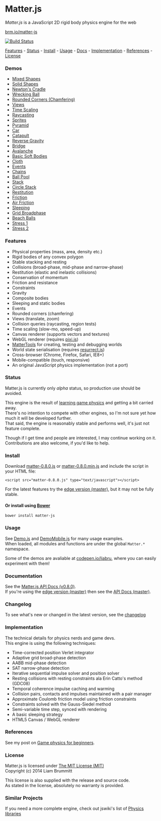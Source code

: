 # Matter.js

*Matter.js* is a JavaScript 2D rigid body physics engine for the web

[brm.io/matter-js](http://brm.io/matter-js)

[![Build Status](https://travis-ci.org/liabru/matter-js.png?branch=master)](https://travis-ci.org/liabru/matter-js)

[Features](#features) - [Status](#status) - [Install](#install) - [Usage](#usage) -  [Docs](http://brm.io/matter-js-docs/) - [Implementation](#implementation) - [References](#references) - [License](#license)

### Demos

- [Mixed Shapes](http://brm.io/matter-js-demo#mixed)
- [Solid Shapes](http://brm.io/matter-js-demo#mixedSolid)
- [Newton's Cradle](http://brm.io/matter-js-demo#newtonsCradle)
- [Wrecking Ball](http://brm.io/matter-js-demo#wreckingBall)
- [Rounded Corners (Chamfering)](http://brm.io/matter-js-demo#rounded)
- [Views](http://brm.io/matter-js-demo/#views)
- [Time Scaling](http://brm.io/matter-js-demo/#timescale)
- [Raycasting](http://brm.io/matter-js-demo/#raycasting)
- [Sprites](http://brm.io/matter-js-demo/#sprites)
- [Pyramid](http://brm.io/matter-js-demo#pyramid)
- [Car](http://brm.io/matter-js-demo#car)
- [Catapult](http://brm.io/matter-js-demo#catapult)
- [Reverse Gravity](http://brm.io/matter-js-demo#gravity)
- [Bridge](http://brm.io/matter-js-demo#bridge)
- [Avalanche](http://brm.io/matter-js-demo#avalanche)
- [Basic Soft Bodies](http://brm.io/matter-js-demo#softBody)
- [Cloth](http://brm.io/matter-js-demo#cloth)
- [Events](http://brm.io/matter-js-demo/#events)
- [Chains](http://brm.io/matter-js-demo#chains)
- [Ball Pool](http://brm.io/matter-js-demo#ballPool)
- [Stack](http://brm.io/matter-js-demo#stack)
- [Circle Stack](http://brm.io/matter-js-demo#circleStack)
- [Restitution](http://brm.io/matter-js-demo#restitution)
- [Friction](http://brm.io/matter-js-demo#friction)
- [Air Friction](http://brm.io/matter-js-demo#airFriction)
- [Sleeping](http://brm.io/matter-js-demo#sleeping)
- [Grid Broadphase](http://brm.io/matter-js-demo#broadphase)
- [Beach Balls](http://brm.io/matter-js-demo#beachBalls)
- [Stress 1](http://brm.io/matter-js-demo#stress)
- [Stress 2](http://brm.io/matter-js-demo#stress2)

### Features

- Physical properties (mass, area, density etc.)
- Rigid bodies of any convex polygon
- Stable stacking and resting
- Collisions (broad-phase, mid-phase and narrow-phase)
- Restitution (elastic and inelastic collisions)
- Conservation of momentum
- Friction and resistance
- Constraints
- Gravity
- Composite bodies
- Sleeping and static bodies
- Events
- Rounded corners (chamfering)
- Views (translate, zoom)
- Collision queries (raycasting, region tests)
- Time scaling (slow-mo, speed-up)
- Canvas renderer (supports vectors and textures)
- WebGL renderer (requires [pixi.js](https://github.com/GoodBoyDigital/pixi.js/))
- [MatterTools](https://github.com/liabru/matter-tools) for creating, testing and debugging worlds
- World state serialisation (requires [resurrect.js](https://github.com/skeeto/resurrect-js))
- Cross-browser (Chrome, Firefox, Safari, IE8+)
- Mobile-compatible (touch, responsive)
- An original JavaScript physics implementation (not a port)

### Status

Matter.js is currently only *alpha* status, so production use should be avoided.

This engine is the result of [learning game physics](http://brm.io/game-physics-for-beginners/) and getting a bit carried away. 
<br>There's no intention to compete with other engines, so I'm not sure yet how much it will be developed further. 
<br>That said, the engine is reasonably stable and performs well, it's just not feature complete.

Though if I get time and people are interested, I may continue working on it.
<br>Contributions are also welcome, if you'd like to help.

### Install

Download [matter-0.8.0.js](https://github.com/liabru/matter-js/releases/download/0.8.0-alpha/matter-0.8.0.js) or [matter-0.8.0.min.js](https://github.com/liabru/matter-js/releases/download/0.8.0-alpha/matter-0.8.0.min.js) and include the script in your HTML file:

    <script src="matter-0.8.0.js" type="text/javascript"></script>

For the latest features try the [edge version (master)](https://raw.github.com/liabru/matter-js/master/build/matter.js), but it may not be fully stable.

#### Or install using [Bower](http://bower.io/)

	bower install matter-js

### Usage

See [Demo.js](https://github.com/liabru/matter-js/blob/master/demo/js/Demo.js) and [DemoMobile.js](https://github.com/liabru/matter-js/blob/master/demo/js/DemoMobile.js) for many usage examples.
<br>When loaded, all modules and functions are under the global <code>Matter.*</code> namespace.

Some of the demos are avaliable at [codepen.io/liabru](http://codepen.io/liabru/), where you can easily experiment with them!

### Documentation

See the [Matter.js API Docs (v0.8.0)](http://brm.io/matter-js-docs/).
<br>If you're using the [edge version (master)](https://raw2.github.com/liabru/matter-js/master/build/matter.js) then see the [API Docs (master)](http://brm.io/matter-js-docs-master/).

### Changelog

To see what's new or changed in the latest version, see the [changelog](https://github.com/liabru/matter-js/blob/master/CHANGELOG.md)

### Implementation

The technical details for physics nerds and game devs.
<br>This engine is using the following techniques:

- Time-corrected position Verlet integrator
- Adaptive grid broad-phase detection
- AABB mid-phase detection
- SAT narrow-phase detection
- Iterative sequential impulse solver and position solver
- Resting collisions with resting constraints ala Erin Catto's method
    (GDC08)
- Temporal coherence impulse caching and warming
- Collision pairs, contacts and impulses maintained with a pair
    manager
- Approximate Coulomb friction model using friction constraints
- Constraints solved with the Gauss-Siedel method
- Semi-variable time step, synced with rendering
-   A basic sleeping strategy
- HTML5 Canvas / WebGL renderer

### References

See my post on [Game physics for beginners](http://brm.io/game-physics-for-beginners/).

### License

Matter.js is licensed under [The MIT License (MIT)](http://opensource.org/licenses/MIT)
<br/>Copyright (c) 2014 Liam Brummitt

This license is also supplied with the release and source code.
<br/>As stated in the license, absolutely no warranty is provided.

### Similar Projects

If you need a more complete engine, check out jswiki's list of [Physics libraries](https://github.com/bebraw/jswiki/wiki/Physics-libraries)